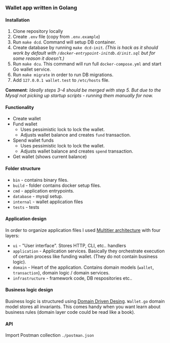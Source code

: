 ### Wallet app written in Golang

#### Installation

1. Clone repository locally
2. Create `.env` file (copy from `.env.example`)
3. Run `make dcd`. Command will setup DB container.
4. Create database by running `make dcd-init`. _(This is hack as it should work by default with `/docker-entrypoint-initdb.d/init.sql` but for some reason it doesn't.)_
5. Run `make dcu`. This command will run full `docker-compose.yml` and start Go wallet service.
6. Run `make migrate` in order to run DB migrations.
7. Add `127.0.0.1 wallet.test` to `/etc/hosts` file. 

**Comment**: _Ideally steps 3-4 should be merged with step 5. But due to the Mysql not picking up startup scripts - running them manually for now._

#### Functionality

- Create wallet
- Fund wallet
   - Uses pessimistic lock to lock the wallet.
   - Adjusts wallet balance and creates `fund` transaction.
- Spend wallet funds
   - Uses pessimistic lock to lock the wallet.
   - Adjusts wallet balance and creates `spend` transaction.
- Get wallet (shows current balance)

#### Folder structure

- `bin` - contains binary files.
- `build` - folder contains docker setup files.
- `cmd` - application entrypoints.
- `database` - mysql setup.
- `internal` - wallet application files
- `tests` - tests

#### Application design

In order to organize application files I used [Multitier architecture]([https://pages.github.com/](https://en.wikipedia.org/wiki/Multitier_architecture)https://en.wikipedia.org/wiki/Multitier_architecture) with four layers:
- `ui` - "User interface". Stores HTTP, CLI, etc.. handlers
- `application` - Application services. Basically they orchestrate execution of certain process like funding wallet. (They do not contain business logic).
- `domain` - Heart of the application. Contains domain models (`wallet`, `transaction`), domain logic / domain services.
- `infrastructure` - framework code, DB respositories etc..

#### Business logic design

Business logic is structured using [Domain Driven Desing](https://www.amazon.com/Implementing-Domain-Driven-Design-Vaughn-Vernon/dp/0321834577).
`Wallet.go` domain model stores all invariants. This comes handy when you want learn about business rules (domain layer code could be read like a book).

#### API
Import Postman collection `./postman.json`
